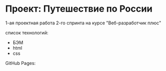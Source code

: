 # Проект: Путешествие по России

1-ая проектная работа 2-го спринта на курсе "Веб-разработчик плюс"

cписок технологий:
<ul>
  <li>БЭМ</li>
  <li>html</li>
  <li>css</li>
</ul>

GitHub Pages: 
